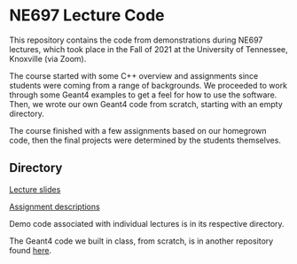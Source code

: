 # NE697 Lecture Code #

This repository contains the code from demonstrations during NE697 lectures,
which took place in the Fall of 2021 at the University of Tennessee, Knoxville
(via Zoom).

The course started with some C++ overview and assignments since students were
coming from a range of backgrounds. We proceeded to work through some Geant4
examples to get a feel for how to use the software. Then, we wrote our own
Geant4 code from scratch, starting with an empty directory.

The course finished with a few assignments based on our homegrown code, then
the final projects were determined by the students themselves.

## Directory ##

[Lecture slides](lectures/)

[Assignment descriptions](assignments/)

Demo code associated with individual lectures is in its respective directory.

The Geant4 code we built in class, from scratch, is in another repository found
[here](https://github.com/micahfolsom/g4-ne697).
